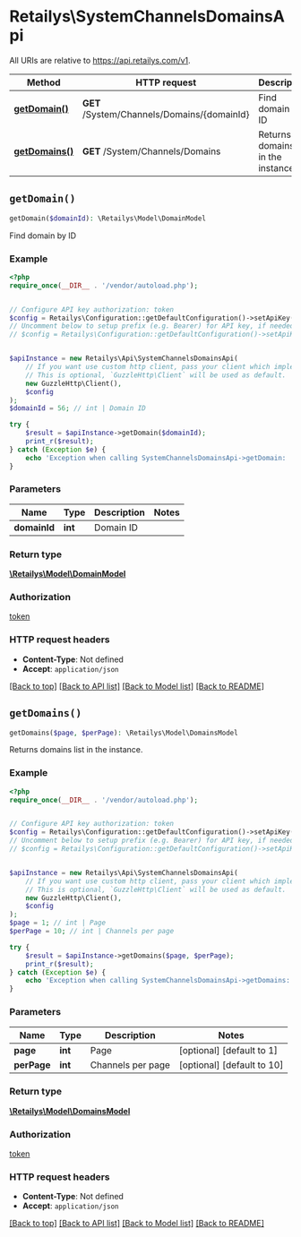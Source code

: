# Retailys\SystemChannelsDomainsApi

All URIs are relative to https://api.retailys.com/v1.

Method | HTTP request | Description
------------- | ------------- | -------------
[**getDomain()**](SystemChannelsDomainsApi.md#getDomain) | **GET** /System/Channels/Domains/{domainId} | Find domain by ID
[**getDomains()**](SystemChannelsDomainsApi.md#getDomains) | **GET** /System/Channels/Domains | Returns domains list in the instance.


## `getDomain()`

```php
getDomain($domainId): \Retailys\Model\DomainModel
```

Find domain by ID

### Example

```php
<?php
require_once(__DIR__ . '/vendor/autoload.php');


// Configure API key authorization: token
$config = Retailys\Configuration::getDefaultConfiguration()->setApiKey('token', 'YOUR_API_KEY');
// Uncomment below to setup prefix (e.g. Bearer) for API key, if needed
// $config = Retailys\Configuration::getDefaultConfiguration()->setApiKeyPrefix('token', 'Bearer');


$apiInstance = new Retailys\Api\SystemChannelsDomainsApi(
    // If you want use custom http client, pass your client which implements `GuzzleHttp\ClientInterface`.
    // This is optional, `GuzzleHttp\Client` will be used as default.
    new GuzzleHttp\Client(),
    $config
);
$domainId = 56; // int | Domain ID

try {
    $result = $apiInstance->getDomain($domainId);
    print_r($result);
} catch (Exception $e) {
    echo 'Exception when calling SystemChannelsDomainsApi->getDomain: ', $e->getMessage(), PHP_EOL;
}
```

### Parameters

Name | Type | Description  | Notes
------------- | ------------- | ------------- | -------------
 **domainId** | **int**| Domain ID |

### Return type

[**\Retailys\Model\DomainModel**](../Model/DomainModel.md)

### Authorization

[token](../../README.md#token)

### HTTP request headers

- **Content-Type**: Not defined
- **Accept**: `application/json`

[[Back to top]](#) [[Back to API list]](../../README.md#endpoints)
[[Back to Model list]](../../README.md#models)
[[Back to README]](../../README.md)

## `getDomains()`

```php
getDomains($page, $perPage): \Retailys\Model\DomainsModel
```

Returns domains list in the instance.

### Example

```php
<?php
require_once(__DIR__ . '/vendor/autoload.php');


// Configure API key authorization: token
$config = Retailys\Configuration::getDefaultConfiguration()->setApiKey('token', 'YOUR_API_KEY');
// Uncomment below to setup prefix (e.g. Bearer) for API key, if needed
// $config = Retailys\Configuration::getDefaultConfiguration()->setApiKeyPrefix('token', 'Bearer');


$apiInstance = new Retailys\Api\SystemChannelsDomainsApi(
    // If you want use custom http client, pass your client which implements `GuzzleHttp\ClientInterface`.
    // This is optional, `GuzzleHttp\Client` will be used as default.
    new GuzzleHttp\Client(),
    $config
);
$page = 1; // int | Page
$perPage = 10; // int | Channels per page

try {
    $result = $apiInstance->getDomains($page, $perPage);
    print_r($result);
} catch (Exception $e) {
    echo 'Exception when calling SystemChannelsDomainsApi->getDomains: ', $e->getMessage(), PHP_EOL;
}
```

### Parameters

Name | Type | Description  | Notes
------------- | ------------- | ------------- | -------------
 **page** | **int**| Page | [optional] [default to 1]
 **perPage** | **int**| Channels per page | [optional] [default to 10]

### Return type

[**\Retailys\Model\DomainsModel**](../Model/DomainsModel.md)

### Authorization

[token](../../README.md#token)

### HTTP request headers

- **Content-Type**: Not defined
- **Accept**: `application/json`

[[Back to top]](#) [[Back to API list]](../../README.md#endpoints)
[[Back to Model list]](../../README.md#models)
[[Back to README]](../../README.md)
